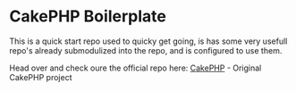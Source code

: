 CakePHP Boilerplate
=======

This is a quick start repo used to quicky get going, is has some very usefull repo's already submodulized into the repo, and is configured to use them.


Head over and check oure the official repo here:
[CakePHP](https://github.com/cakephp/cakephp) - Original CakePHP project
